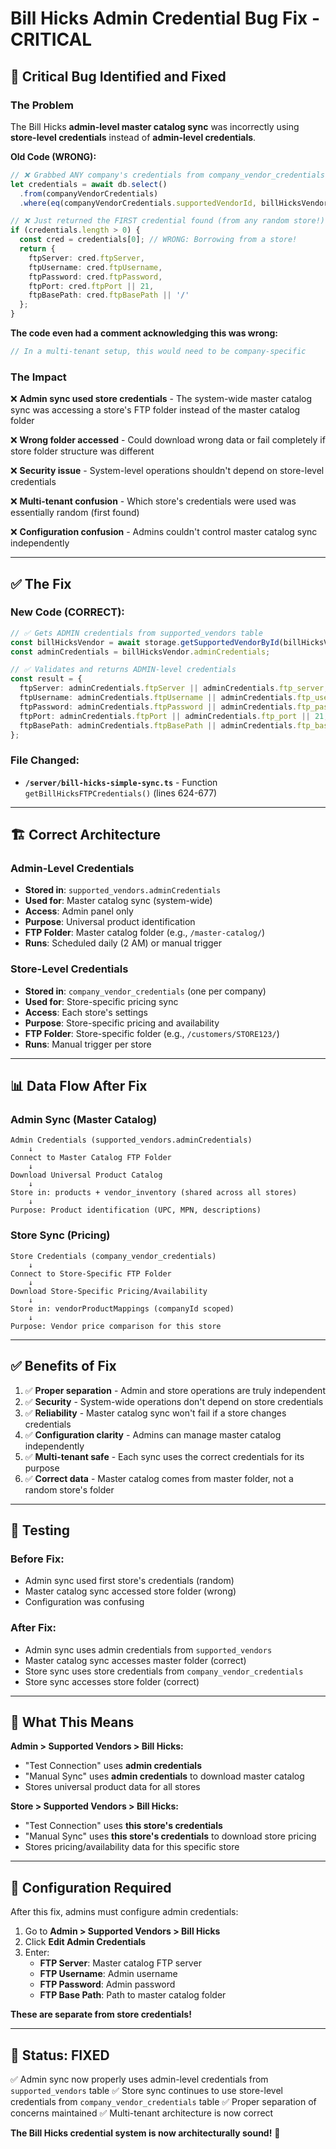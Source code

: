 # Bill Hicks Admin Credential Bug Fix - CRITICAL

## 🚨 Critical Bug Identified and Fixed

### **The Problem**

The Bill Hicks **admin-level master catalog sync** was incorrectly using **store-level credentials** instead of **admin-level credentials**.

**Old Code (WRONG):**
```typescript
// ❌ Grabbed ANY company's credentials from company_vendor_credentials
let credentials = await db.select()
  .from(companyVendorCredentials)
  .where(eq(companyVendorCredentials.supportedVendorId, billHicksVendorId));

// ❌ Just returned the FIRST credential found (from any random store!)
if (credentials.length > 0) {
  const cred = credentials[0]; // WRONG: Borrowing from a store!
  return {
    ftpServer: cred.ftpServer,
    ftpUsername: cred.ftpUsername,
    ftpPassword: cred.ftpPassword,
    ftpPort: cred.ftpPort || 21,
    ftpBasePath: cred.ftpBasePath || '/'
  };
}
```

**The code even had a comment acknowledging this was wrong:**
```typescript
// In a multi-tenant setup, this would need to be company-specific
```

### **The Impact**

❌ **Admin sync used store credentials** - The system-wide master catalog sync was accessing a store's FTP folder instead of the master catalog folder

❌ **Wrong folder accessed** - Could download wrong data or fail completely if store folder structure was different

❌ **Security issue** - System-level operations shouldn't depend on store-level credentials

❌ **Multi-tenant confusion** - Which store's credentials were used was essentially random (first found)

❌ **Configuration confusion** - Admins couldn't control master catalog sync independently

---

## ✅ The Fix

### **New Code (CORRECT):**
```typescript
// ✅ Gets ADMIN credentials from supported_vendors table
const billHicksVendor = await storage.getSupportedVendorById(billHicksVendorId);
const adminCredentials = billHicksVendor.adminCredentials;

// ✅ Validates and returns ADMIN-level credentials
const result = {
  ftpServer: adminCredentials.ftpServer || adminCredentials.ftp_server,
  ftpUsername: adminCredentials.ftpUsername || adminCredentials.ftp_username,
  ftpPassword: adminCredentials.ftpPassword || adminCredentials.ftp_password,
  ftpPort: adminCredentials.ftpPort || adminCredentials.ftp_port || 21,
  ftpBasePath: adminCredentials.ftpBasePath || adminCredentials.ftp_base_path || '/'
};
```

### **File Changed:**
- **`/server/bill-hicks-simple-sync.ts`** - Function `getBillHicksFTPCredentials()` (lines 624-677)

---

## 🏗️ Correct Architecture

### **Admin-Level Credentials**
- **Stored in**: `supported_vendors.adminCredentials`
- **Used for**: Master catalog sync (system-wide)
- **Access**: Admin panel only
- **Purpose**: Universal product identification
- **FTP Folder**: Master catalog folder (e.g., `/master-catalog/`)
- **Runs**: Scheduled daily (2 AM) or manual trigger

### **Store-Level Credentials**  
- **Stored in**: `company_vendor_credentials` (one per company)
- **Used for**: Store-specific pricing sync
- **Access**: Each store's settings
- **Purpose**: Store-specific pricing and availability
- **FTP Folder**: Store-specific folder (e.g., `/customers/STORE123/`)
- **Runs**: Manual trigger per store

---

## 📊 Data Flow After Fix

### **Admin Sync (Master Catalog)**
```
Admin Credentials (supported_vendors.adminCredentials)
    ↓
Connect to Master Catalog FTP Folder
    ↓
Download Universal Product Catalog
    ↓
Store in: products + vendor_inventory (shared across all stores)
    ↓
Purpose: Product identification (UPC, MPN, descriptions)
```

### **Store Sync (Pricing)**
```
Store Credentials (company_vendor_credentials)
    ↓
Connect to Store-Specific FTP Folder
    ↓
Download Store-Specific Pricing/Availability
    ↓
Store in: vendorProductMappings (companyId scoped)
    ↓
Purpose: Vendor price comparison for this store
```

---

## ✅ Benefits of Fix

1. ✅ **Proper separation** - Admin and store operations are truly independent
2. ✅ **Security** - System-wide operations don't depend on store credentials
3. ✅ **Reliability** - Master catalog sync won't fail if a store changes credentials
4. ✅ **Configuration clarity** - Admins can manage master catalog independently
5. ✅ **Multi-tenant safe** - Each sync uses the correct credentials for its purpose
6. ✅ **Correct data** - Master catalog comes from master folder, not a random store's folder

---

## 🧪 Testing

### **Before Fix:**
- Admin sync used first store's credentials (random)
- Master catalog sync accessed store folder (wrong)
- Configuration was confusing

### **After Fix:**
- Admin sync uses admin credentials from `supported_vendors`
- Master catalog sync accesses master folder (correct)
- Store sync uses store credentials from `company_vendor_credentials`
- Store sync accesses store folder (correct)

---

## 🎯 What This Means

**Admin > Supported Vendors > Bill Hicks:**
- "Test Connection" uses **admin credentials**
- "Manual Sync" uses **admin credentials** to download master catalog
- Stores universal product data for all stores

**Store > Supported Vendors > Bill Hicks:**
- "Test Connection" uses **this store's credentials**
- "Manual Sync" uses **this store's credentials** to download store pricing
- Stores pricing/availability data for this specific store

---

## 📝 Configuration Required

After this fix, admins must configure admin credentials:

1. Go to **Admin > Supported Vendors > Bill Hicks**
2. Click **Edit Admin Credentials**
3. Enter:
   - **FTP Server**: Master catalog FTP server
   - **FTP Username**: Admin username
   - **FTP Password**: Admin password
   - **FTP Base Path**: Path to master catalog folder

**These are separate from store credentials!**

---

## 🚀 Status: FIXED

✅ Admin sync now properly uses admin-level credentials from `supported_vendors` table
✅ Store sync continues to use store-level credentials from `company_vendor_credentials` table
✅ Proper separation of concerns maintained
✅ Multi-tenant architecture is now correct

**The Bill Hicks credential system is now architecturally sound!** 🎉



